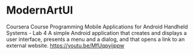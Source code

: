 # ModernArtUI
Coursera Course Programming Mobile Applications for Android Handheld Systems - Lab 4
A simple Android application that creates and displays a user interface, presents a 
menu and a dialog, and that opens a link to an external website.
https://youtu.be/MfUqpyijppw
